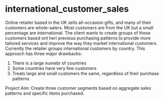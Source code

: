 # international_customer_sales

Online retailer based in the UK sells all-occasion gifts, and many of their customers are whole-salers. Most customers are from the UK but a small percentage are international. The client wants to create groups of these customers based ont heri previous purchasing patterns to provide more tailored services and improve the way they market international customers. Currently the retailer groups international customers by country. This approach has three major drawbacks:

1) There is a large numebr of countries
2) Some countries have very few customers
3) Treats large and small customers the same, regardless of their purchase patterns

Project Aim: Create three customer segments based on aggregate sales patterns and specific items purchased.
